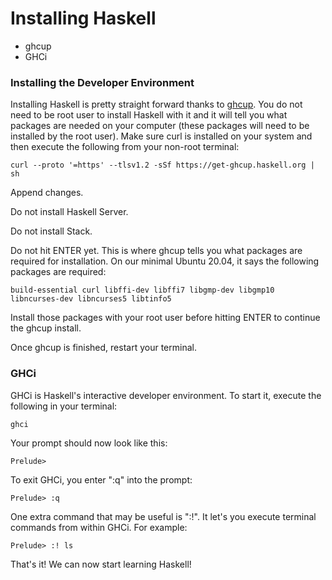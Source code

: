 # Installing Haskell

* ghcup
* GHCi

### Installing the Developer Environment

Installing Haskell is pretty straight forward thanks to [ghcup](https://www.haskell.org/ghcup/). You do not need to be root user to install Haskell with it and it will tell you what packages are needed on your computer (these packages will need to be installed by the root user). Make sure curl is installed on your system and then execute the following from your non-root terminal:

```
curl --proto '=https' --tlsv1.2 -sSf https://get-ghcup.haskell.org | sh
```

Append changes.

Do not install Haskell Server.

Do not install Stack.

Do not hit ENTER yet. This is where ghcup tells you what packages are required for installation. On our minimal Ubuntu 20.04, it says the following packages are required:

```
build-essential curl libffi-dev libffi7 libgmp-dev libgmp10 libncurses-dev libncurses5 libtinfo5
```

Install those packages with your root user before hitting ENTER to continue the ghcup install.

Once ghcup is finished, restart your terminal.

### GHCi

GHCi is Haskell's interactive developer environment. To start it, execute the following in your terminal:

```
ghci
```

Your prompt should now look like this:

```
Prelude>
```

To exit GHCi, you enter ":q" into the prompt:

```
Prelude> :q
```

One extra command that may be useful is ":!". It let's you execute terminal commands from within GHCi. For example:

```
Prelude> :! ls
```

That's it! We can now start learning Haskell!
